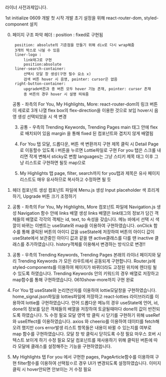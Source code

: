 라이너 사전과제입니다. 

1st initialize
0609 개발 첫 시작
개발 초기 설정을 위해 
react-router-dom, styled-component 설치

0. 페이지 구조 파악
    헤더 : 
        position : fixed로 구현됨

        position: absolute의 기준점을 만들기 위해 div로 다시 wrap해줌
        3개의 박스로 나뉠 수 있음 
        liner-logo :
            link태그로 구현
            position:absolute
        liner-search-container:
            선택시 모달 창 생성(구현 필수 요소 x)
            검색 버튼 hover 시 음영, pointer: cursor은 없음
        right-button-container:
            upgrade버튼과 종 버튼 모두 hover 기능 존재, pointer: cursor 존재
            종 버튼의 경우 hover 시 설명 띄워줌

    공통 - 좌측의 For You, My Highlights, More:
        react-router-dom의 링크 버튼이 세로로 3개 나열
        flex box의 flex-direction을 이용한 것으로 보임
        hover시 음영 생성
        선택되었을 시 색 변경

    3. 공통 - 우측의 Trending Keywords, Trending Pages
        main 태그 안에 flex로 배치되어 있음
        margin 을 통해 fixed 된 컴포넌트와 겹치지 않게 배열됨
    
    4. For You 탭
        모달, 드롭다운, 버튼 색 변환까지 구현
        제목 클릭 시 Detail Page로 이동할수 있도록
        i 버튼을 누르면 Lottie파일로 구현
        For you 탭은 스크롤 내리면 작게 변해서 sticky로 변함
        languages는 그냥 스티키
        제목 태그 이후 그냥 리스트로 구현하면 될듯 map으로
    5. My Highlights 탭
        page, filter, search까지 
        for you탭과 제목은 유사 
        페이지 리스트도 매우 유사하므로 복사하고 수정하면 될 듯



1. 헤더 컴포넌트 생성 
    컴포넌트 파일에 Menu.js 생성
    Input placeholder 색 흐리게 하기, 
    Upgrade 버튼 크기 조정하기

2. 공통 - 좌측의 For You, My Highlights, More 
    컴포넌트 파일에 Navigation.js 생성
    Navigation 함수 안에 links 배열 생성
    links 배열은 link태그의 정보가 담긴 객체들의 배열로 각각의 객체는 id, text, to 속성을 
    갖습니다. 
    메뉴 바에서 선택 시 색깔이 바뀌는 이벤트는 useState와 map을 이용하여 구현하였습니다. 
    onClick 함수를 통해 클릭된 버튼의 아이디 값을 useState에 저장하여
    버튼의 아이디 값이 useState에서 보관중인 아이디 값과 같을 땐 active클래스를 다를 땐 
    inactive 클래스를 추가하였습니다. 
    history객체를 이용해서 변경하는 방식으로 변경!!

3. 공통 - 우측의 Trending Keywords, Trending Pages
    본래의 라이너 페이지와 달리 Trending Keywords 가 모든 라우트에서 공동되게 구현합니다.
    Router.js에 styled-components를 이용하여 페이지가 바뀌더라도 고정된 위치에 
    렌더링 될 수 있도록 하였습니다. 
    Trending Keywords 안의 키워드의 경우 배열로 저장하고 map함수를 통해 구현하였습니다. 
    0610show-more까지 구현 완료

4. For You 탭
    useState와 논리연산자를 이용하여 lottie모달창을 구현하였습니다.
    home_signal.json파일을 lotties파일에 저장하고 react-lotties 라이브러리를 이용하여
    lottie를 구현하였습니다. 
    언어 드롭다운 메뉴의 경우 useState에 언어, id, done의 정보를 담은 객체들의 배열을 저장하여 토글될때마다 done의 값이 반전되도록 하였습니다. 
    % 수정 필요
    모달 영역 밖 클릭 시 닫기를 구현하기 위해 useRef와 useEffect를 이용하였습니다. 
    axios 와 cheerio를 이용하여 데이터를 fetch해오려 했지만 cors error발생
    리스트 항목들은 내용이 바뀔 수 있는지를 여부로 map 함수를 구현하였습니다.
    모달 창 밖 클릭시 닫히도록 수정 필요
    마우스 호버 시 텍스트 보이게 하기 수정 필요
    모달 컴포넌트를 재사용하기 위해 클릭된 버튼에 따라 모달에 클래스를 설정해주는 기능을 구현하였씁니다. 

5. My Highlights 탭
    For you 에서 구현한 pages, PageArticle함수를 이용하여 구현
    filter함수를 이용하여 선택됬ㅇ르 경우 UI가 변경되도록 설정하였습니다. 
    이미지 클릭 시 hover안되면 안보이는 거 수정 필요
